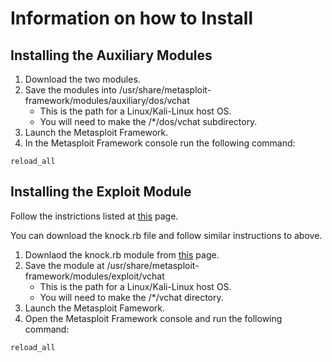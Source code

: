 # Information on how to Install
## Installing the Auxiliary Modules
1. Download the two modules.
1. Save the modules into /usr/share/metasploit-framework/modules/auxiliary/dos/vchat
     * This is the path for a Linux/Kali-Linux host OS.
     * You will need to make the /\*/dos/vchat subdirectory.
3. Launch the Metasploit Framework.
4. In the Metasploit Framework console run the following command:
``` 
reload_all
```
## Installing the Exploit Module
Follow the instrictions listed at [this](https://github.com/xinwenfu/Malware-Analysis/tree/main/MetasploitNewModule) page.

You can download the knock.rb file and follow similar instructions to above.
1. Downlaod the knock.rb module from [this](https://github.com/xinwenfu/Malware-Analysis/tree/main/MetasploitNewModule) page.
1. Save the module at /usr/share/metasploit-framework/modules/exploit/vchat
     * This is the path for a Linux/Kali-Linux host OS. 
     * You will need to make the /\*/vchat directory.
1. Launch the Metasploit Famework. 
1. Open the Metasploit Framework console and run the following command:
``` 
reload_all
```

